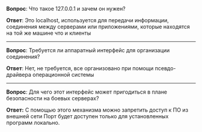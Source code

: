 **Вопрос**: Что такое 127.0.0.1 и зачем он нужен?

**Ответ**: Это localhost, используется для передачи информации, соединения между серверами или приложениями, которые находятся на той же машине что и клиенты

---
**Вопрос**: Требуется ли аппаратный интерфейс для организации соединения?

**Ответ**: Нет, не требуется, все организовано при помощи псевдо-драйвера операционной системы

---
**Вопрос**: Для чего этот интерфейс может пригодиться в плане безопасности на боевых серверах?

**Ответ:** С помощью этого механизма можно запретить доступ к ПО из внешней сети
Порт будет доступен только для установленных программ локально.